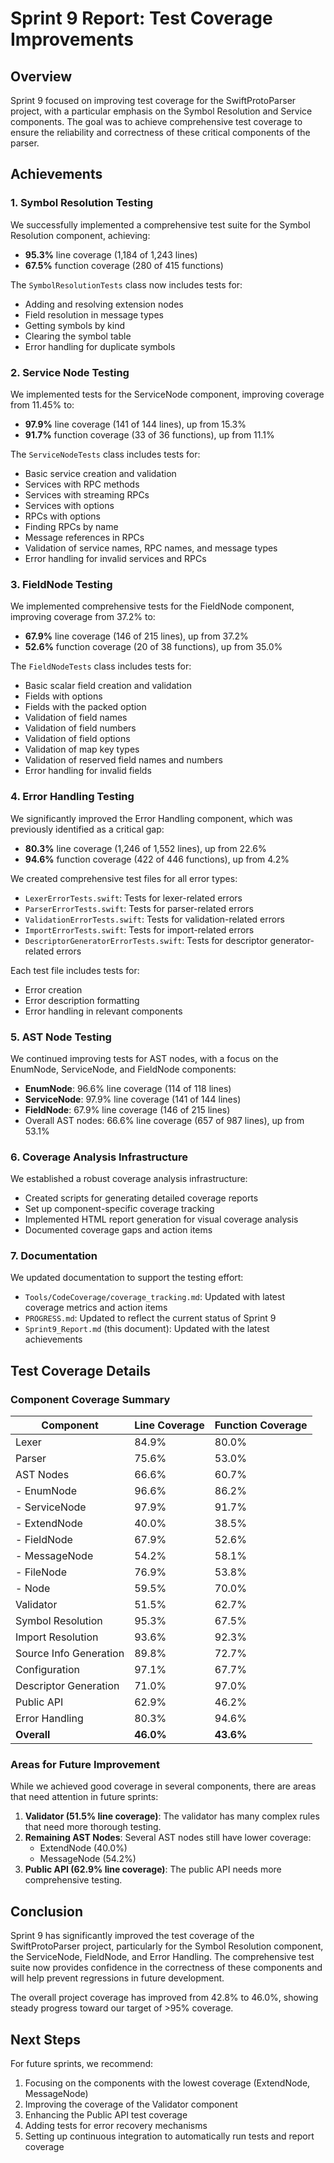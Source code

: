 # Sprint 9 Report: Test Coverage Improvements

## Overview

Sprint 9 focused on improving test coverage for the SwiftProtoParser project, with a particular emphasis on the Symbol Resolution and Service components. The goal was to achieve comprehensive test coverage to ensure the reliability and correctness of these critical components of the parser.

## Achievements

### 1. Symbol Resolution Testing

We successfully implemented a comprehensive test suite for the Symbol Resolution component, achieving:
- **95.3%** line coverage (1,184 of 1,243 lines)
- **67.5%** function coverage (280 of 415 functions)

The `SymbolResolutionTests` class now includes tests for:
- Adding and resolving extension nodes
- Field resolution in message types
- Getting symbols by kind
- Clearing the symbol table
- Error handling for duplicate symbols

### 2. Service Node Testing

We implemented tests for the ServiceNode component, improving coverage from 11.45% to:
- **97.9%** line coverage (141 of 144 lines), up from 15.3%
- **91.7%** function coverage (33 of 36 functions), up from 11.1%

The `ServiceNodeTests` class includes tests for:
- Basic service creation and validation
- Services with RPC methods
- Services with streaming RPCs
- Services with options
- RPCs with options
- Finding RPCs by name
- Message references in RPCs
- Validation of service names, RPC names, and message types
- Error handling for invalid services and RPCs

### 3. FieldNode Testing

We implemented comprehensive tests for the FieldNode component, improving coverage from 37.2% to:
- **67.9%** line coverage (146 of 215 lines), up from 37.2%
- **52.6%** function coverage (20 of 38 functions), up from 35.0%

The `FieldNodeTests` class includes tests for:
- Basic scalar field creation and validation
- Fields with options
- Fields with the packed option
- Validation of field names
- Validation of field numbers
- Validation of field options
- Validation of map key types
- Validation of reserved field names and numbers
- Error handling for invalid fields

### 4. Error Handling Testing

We significantly improved the Error Handling component, which was previously identified as a critical gap:
- **80.3%** line coverage (1,246 of 1,552 lines), up from 22.6%
- **94.6%** function coverage (422 of 446 functions), up from 4.2%

We created comprehensive test files for all error types:
- `LexerErrorTests.swift`: Tests for lexer-related errors
- `ParserErrorTests.swift`: Tests for parser-related errors
- `ValidationErrorTests.swift`: Tests for validation-related errors
- `ImportErrorTests.swift`: Tests for import-related errors
- `DescriptorGeneratorErrorTests.swift`: Tests for descriptor generator-related errors

Each test file includes tests for:
- Error creation
- Error description formatting
- Error handling in relevant components

### 5. AST Node Testing

We continued improving tests for AST nodes, with a focus on the EnumNode, ServiceNode, and FieldNode components:
- **EnumNode**: 96.6% line coverage (114 of 118 lines)
- **ServiceNode**: 97.9% line coverage (141 of 144 lines)
- **FieldNode**: 67.9% line coverage (146 of 215 lines)
- Overall AST nodes: 66.6% line coverage (657 of 987 lines), up from 53.1%

### 6. Coverage Analysis Infrastructure

We established a robust coverage analysis infrastructure:
- Created scripts for generating detailed coverage reports
- Set up component-specific coverage tracking
- Implemented HTML report generation for visual coverage analysis
- Documented coverage gaps and action items

### 7. Documentation

We updated documentation to support the testing effort:
- `Tools/CodeCoverage/coverage_tracking.md`: Updated with latest coverage metrics and action items
- `PROGRESS.md`: Updated to reflect the current status of Sprint 9
- `Sprint9_Report.md` (this document): Updated with the latest achievements

## Test Coverage Details

### Component Coverage Summary

| Component | Line Coverage | Function Coverage |
|-----------|--------------|------------------|
| Lexer | 84.9% | 80.0% |
| Parser | 75.6% | 53.0% |
| AST Nodes | 66.6% | 60.7% |
| - EnumNode | 96.6% | 86.2% |
| - ServiceNode | 97.9% | 91.7% |
| - ExtendNode | 40.0% | 38.5% |
| - FieldNode | 67.9% | 52.6% |
| - MessageNode | 54.2% | 58.1% |
| - FileNode | 76.9% | 53.8% |
| - Node | 59.5% | 70.0% |
| Validator | 51.5% | 62.7% |
| Symbol Resolution | 95.3% | 67.5% |
| Import Resolution | 93.6% | 92.3% |
| Source Info Generation | 89.8% | 72.7% |
| Configuration | 97.1% | 67.7% |
| Descriptor Generation | 71.0% | 97.0% |
| Public API | 62.9% | 46.2% |
| Error Handling | 80.3% | 94.6% |
| **Overall** | **46.0%** | **43.6%** |

### Areas for Future Improvement

While we achieved good coverage in several components, there are areas that need attention in future sprints:

1. **Validator (51.5% line coverage)**: The validator has many complex rules that need more thorough testing.
2. **Remaining AST Nodes**: Several AST nodes still have lower coverage:
   - ExtendNode (40.0%)
   - MessageNode (54.2%)
3. **Public API (62.9% line coverage)**: The public API needs more comprehensive testing.

## Conclusion

Sprint 9 has significantly improved the test coverage of the SwiftProtoParser project, particularly for the Symbol Resolution component, the ServiceNode, FieldNode, and Error Handling. The comprehensive test suite now provides confidence in the correctness of these components and will help prevent regressions in future development.

The overall project coverage has improved from 42.8% to 46.0%, showing steady progress toward our target of >95% coverage.

## Next Steps

For future sprints, we recommend:
1. Focusing on the components with the lowest coverage (ExtendNode, MessageNode)
2. Improving the coverage of the Validator component
3. Enhancing the Public API test coverage
4. Adding tests for error recovery mechanisms
5. Setting up continuous integration to automatically run tests and report coverage 